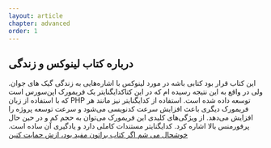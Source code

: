 ```yaml
---
layout: article
chapter: advanced 
order: 1
---
```


## درباره کتاب لینوکس و زندگی

این کتاب قرار بود کتابی باشه در مورد لینوکس با اشاره‌هایی به زندگی گیک های جوان. ولی در واقع به این نتیجه رسیده ام که در این کتاکدایگنایتر یک فریمورک اپن‌سورس است که با استفاده از زبان PHP توسعه داده شده است. استفاده از کدایگنایتر نیز مانند هر فریمورک دیگری باعث افزایش سرعت کدنویسی می‌شود و سرعت توسعه پروژه را افزایش می‌دهد. از ویژگی‌های کلیدی این فریمورک می‌توان به حجم کم و در حین حال پرفورمنس بالا اشاره کرد. کدایگنایتر مستندات کاملی دارد و یادگیری آن ساده است. 
[خوشحال می شم اگر کتاب براتون مفید بود،‌ ازش حمایت کنین](/support.html)
